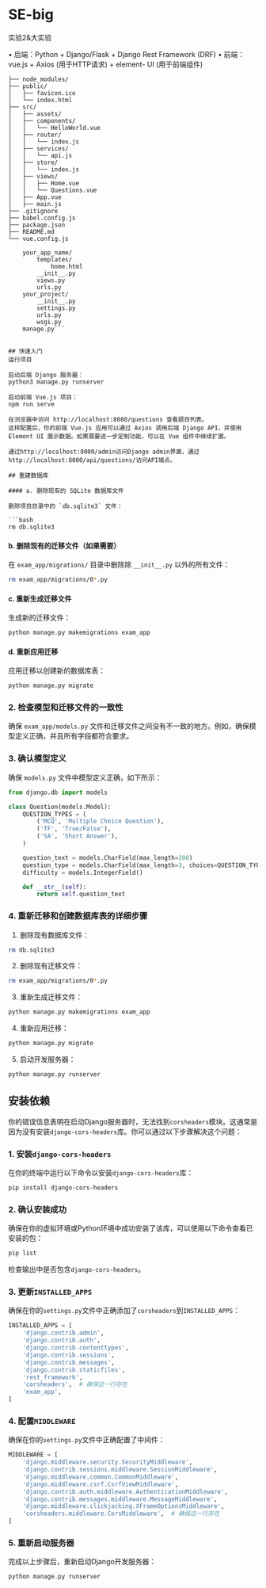 # SE-big
实验2&amp;大实验

•	后端：Python + Django/Flask + Django Rest Framework (DRF)
•	前端：vue.js + Axios (用于HTTP请求) + element- UI (用于前端组件)

```exam-system-frontend/
├── node_modules/
├── public/
│   ├── favicon.ico
│   └── index.html
├── src/
│   ├── assets/
│   ├── components/
│   │   └── HelloWorld.vue
│   ├── router/
│   │   └── index.js
│   ├── services/
│   │   └── api.js
│   ├── store/
│   │   └── index.js
│   ├── views/
│   │   ├── Home.vue
│   │   └── Questions.vue
│   ├── App.vue
│   ├── main.js
├── .gitignore
├── babel.config.js
├── package.json
├── README.md
└── vue.config.js
```
```your_project/
    your_app_name/
        templates/
            home.html
        __init__.py
        views.py
        urls.py
    your_project/
        __init__.py
        settings.py
        urls.py
        wsgi.py
    manage.py```


## 快速入门
运行项目

启动后端 Django 服务器：
python3 manage.py runserver

启动前端 Vue.js 项目：
npm run serve

在浏览器中访问 http://localhost:8080/questions 查看题目列表。
这样配置后，你的前端 Vue.js 应用可以通过 Axios 调用后端 Django API，并使用 Element UI 展示数据。如果需要进一步定制功能，可以在 Vue 组件中继续扩展。

通过http://localhost:8000/admin访问Django admin界面，通过http://localhost:8000/api/questions/访问API端点。

## 重建数据库

#### a. 删除现有的 SQLite 数据库文件

删除项目目录中的 `db.sqlite3` 文件：

```bash
rm db.sqlite3
```

#### b. 删除现有的迁移文件（如果需要）

在 `exam_app/migrations/` 目录中删除除 `__init__.py` 以外的所有文件：

```bash
rm exam_app/migrations/0*.py
```

#### c. 重新生成迁移文件

生成新的迁移文件：

```bash
python manage.py makemigrations exam_app
```

#### d. 重新应用迁移

应用迁移以创建新的数据库表：

```bash
python manage.py migrate
```

### 2. 检查模型和迁移文件的一致性

确保 `exam_app/models.py` 文件和迁移文件之间没有不一致的地方。例如，确保模型定义正确，并且所有字段都符合要求。

### 3. 确认模型定义

确保 `models.py` 文件中模型定义正确，如下所示：

```python
from django.db import models

class Question(models.Model):
    QUESTION_TYPES = (
        ('MCQ', 'Multiple Choice Question'),
        ('TF', 'True/False'),
        ('SA', 'Short Answer'),
    )

    question_text = models.CharField(max_length=200)
    question_type = models.CharField(max_length=3, choices=QUESTION_TYPES)
    difficulty = models.IntegerField()

    def __str__(self):
        return self.question_text
```

### 4. 重新迁移和创建数据库表的详细步骤

1. 删除现有数据库文件：

```bash
rm db.sqlite3
```

2. 删除现有迁移文件：

```bash
rm exam_app/migrations/0*.py
```

3. 重新生成迁移文件：

```bash
python manage.py makemigrations exam_app
```

4. 重新应用迁移：

```bash
python manage.py migrate
```

5. 启动开发服务器：

```bash
python manage.py runserver
```

## 安装依赖

你的错误信息表明在启动Django服务器时，无法找到`corsheaders`模块。这通常是因为没有安装`django-cors-headers`库。你可以通过以下步骤解决这个问题：

### 1. 安装`django-cors-headers`

在你的终端中运行以下命令以安装`django-cors-headers`库：

```bash
pip install django-cors-headers
```

### 2. 确认安装成功

确保在你的虚拟环境或Python环境中成功安装了该库，可以使用以下命令查看已安装的包：

```bash
pip list
```

检查输出中是否包含`django-cors-headers`。

### 3. 更新`INSTALLED_APPS`

确保在你的`settings.py`文件中正确添加了`corsheaders`到`INSTALLED_APPS`：

```python
INSTALLED_APPS = [
    'django.contrib.admin',
    'django.contrib.auth',
    'django.contrib.contenttypes',
    'django.contrib.sessions',
    'django.contrib.messages',
    'django.contrib.staticfiles',
    'rest_framework',
    'corsheaders',  # 确保这一行存在
    'exam_app',
]
```

### 4. 配置`MIDDLEWARE`

确保在你的`settings.py`文件中正确配置了中间件：

```python
MIDDLEWARE = [
    'django.middleware.security.SecurityMiddleware',
    'django.contrib.sessions.middleware.SessionMiddleware',
    'django.middleware.common.CommonMiddleware',
    'django.middleware.csrf.CsrfViewMiddleware',
    'django.contrib.auth.middleware.AuthenticationMiddleware',
    'django.contrib.messages.middleware.MessageMiddleware',
    'django.middleware.clickjacking.XFrameOptionsMiddleware',
    'corsheaders.middleware.CorsMiddleware',  # 确保这一行存在
]
```

### 5. 重新启动服务器

完成以上步骤后，重新启动Django开发服务器：

```bash
python manage.py runserver
```
